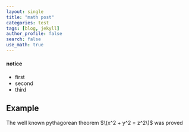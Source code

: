 ```yaml
---
layout: single
title: "math post"
categories: test
tags: [blog, jekyll]
author_profile: false
search: false
use_math: true
---
```


<div class="notice--info">
    <h4>notice</h4>
        <ul>
            <li>first</li>
            <li>second</li>
            <li>third</li>
        </ul>
</div>

## Example

The well known pythagorean theorem $\(x^2 + y^2 = z^2\)$ was proved
